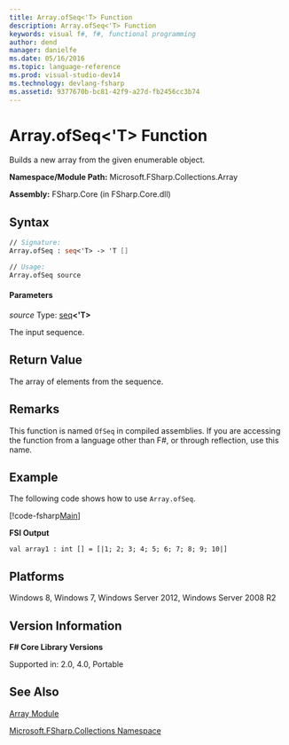 ```yaml
---
title: Array.ofSeq<'T> Function
description: Array.ofSeq<'T> Function
keywords: visual f#, f#, functional programming
author: dend
manager: danielfe
ms.date: 05/16/2016
ms.topic: language-reference
ms.prod: visual-studio-dev14
ms.technology: devlang-fsharp
ms.assetid: 9377670b-bc81-42f9-a27d-fb2456cc3b74 
---
```


# Array.ofSeq<'T> Function

Builds a new array from the given enumerable object.

**Namespace/Module Path:** Microsoft.FSharp.Collections.Array

**Assembly:** FSharp.Core (in FSharp.Core.dll)


## Syntax

```fsharp
// Signature:
Array.ofSeq : seq<'T> -> 'T []

// Usage:
Array.ofSeq source
```

#### Parameters
*source*
Type: [seq](https://msdn.microsoft.com/library/2f0c87c6-8a0d-4d33-92a6-10d1d037ce75)**&lt;'T&gt;**


The input sequence.

## Return Value

The array of elements from the sequence.

## Remarks
This function is named `OfSeq` in compiled assemblies. If you are accessing the function from a language other than F#, or through reflection, use this name.

## Example

The following code shows how to use `Array.ofSeq`.

[!code-fsharp[Main](~/samples/snippets/fsharp/arrays/snippet60.fs)]

**FSI Output**

```
val array1 : int [] = [|1; 2; 3; 4; 5; 6; 7; 8; 9; 10|]
```

## Platforms
Windows 8, Windows 7, Windows Server 2012, Windows Server 2008 R2

## Version Information
**F# Core Library Versions**

Supported in: 2.0, 4.0, Portable

## See Also
[Array Module](array-module.md)

[Microsoft.FSharp.Collections Namespace](../Microsoft.FSharp.Collections-Namespace-%5BFSharp%5D.md)